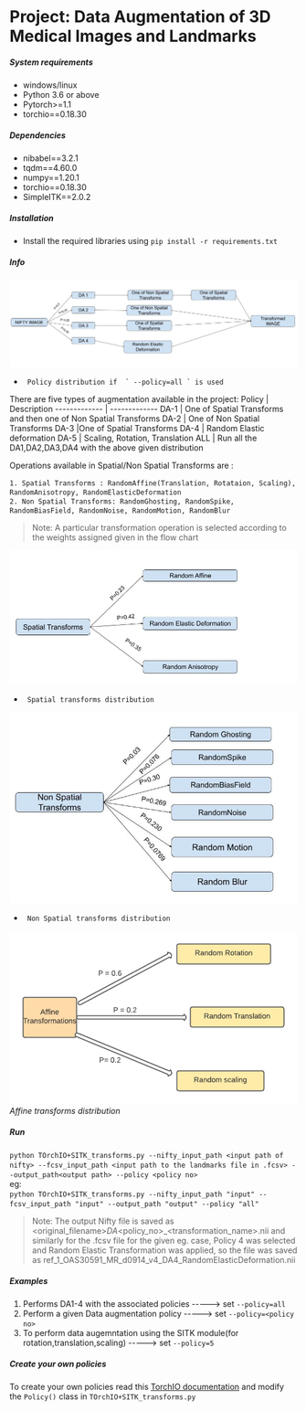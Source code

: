 # Project:  Data Augmentation of 3D Medical Images and Landmarks

##### System requirements #####

* windows/linux
* Python 3.6 or above
* Pytorch>=1.1
* torchio==0.18.30

##### Dependencies ######

* nibabel==3.2.1
* tqdm==4.60.0
* numpy==1.20.1
* torchio==0.18.30
* SimpleITK==2.0.2


##### Installation #######

* Install the required libraries using `pip install -r requirements.txt`


##### Info #######
![Policy flow chart]( flowcharts/Policy_flowchart.jpg "Policies") 
*      Policy distribution if  ` --policy=all ` is used 

There are five types of augmentation available in the project:
Policy  | Description
------------- | -------------
DA-1  | One of Spatial Transforms and then one of Non Spatial Transforms
DA-2  | One of Non Spatial Transforms
DA-3  |One of Spatial Transforms
DA-4 | Random Elastic deformation
DA-5 | Scaling, Rotation, Translation
ALL | Run all the DA1,DA2,DA3,DA4 with the above given distribution 

Operations available in Spatial/Non Spatial Transforms are :

	1. Spatial Transforms : RandomAffine(Translation, Rotataion, Scaling), RandomAnisotropy, RandomElasticDeformation
	2. Non Spatial Transforms: RandomGhosting, RandomSpike, RandomBiasField, RandomNoise, RandomMotion, RandomBlur

> Note: A particular transformation operation is selected according to the weights assigned given in the flow chart

<p align="center">
    

![Spatial Transforms flowchart]( flowcharts/Spatial_flowchart.jpg "Spatial tranforms")
*      Spatial transforms distribution     

![Non Spatial Transforms flowchart]( flowcharts/Non_Spatial_flowchart.jpg "Non Spatial tranforms")
*      Non Spatial transforms distribution

![Affine Transform Flowchart]( flowcharts/affine_transformations.png "Affine tranforms")\
*Affine transforms distribution*

</p>

##### Run #######


   `python TOrchIO+SITK_transforms.py --nifty_input_path <input path of nifty> --fcsv_input_path <input path to the landmarks file in .fcsv> --output_path<output path> --policy <policy no>`\
eg:\
  `python TOrchIO+SITK_transforms.py --nifty_input_path "input" --fcsv_input_path "input" --output_path "output" --policy "all" `
  > Note: The output Nifty file is saved as <original_filename>_DA_<policy_no>_<transformation_name>.nii and similarly for the .fcsv file
  > for the given eg. case, Policy 4 was selected and Random Elastic Transformation was applied, so the file was saved as ref_1_OAS30591_MR_d0914_v4_DA4_RandomElasticDeformation.nii
  
  ##### Examples #######

1. Performs DA1-4 with the associated policies  -----> set `--policy=all`
2. Perform a given Data augmentation policy  -----> set `--policy=<policy no>`
3. To perform data augemntation using the SITK module(for rotation,translation,scaling)  -----> set `--policy=5`

##### Create your own policies ##### 
To create your own policies read this [TorchIO documentation](https://torchio.readthedocs.io/transforms/augmentation.html)
and modify the `Policy()` class in `TOrchIO+SITK_transforms.py`


